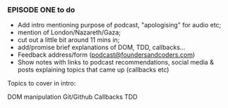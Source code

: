 
### EPISODE ONE to do
* Add intro mentioning purpose of podcast, "apologising" for audio etc; 
* mention of London/Nazareth/Gaza; 
* cut out a little bit around 11 mins in; 
* add/promise brief explanations of DOM, TDD, callbacks...
* Feedback address/form (podcast@foundersandcoders.com)
* Show notes with links to podcast recommendations, social media & posts explaining topics that came up (callbacks etc)



Topics to cover in intro:

DOM manipulation
Git/Github
Callbacks
TDD
